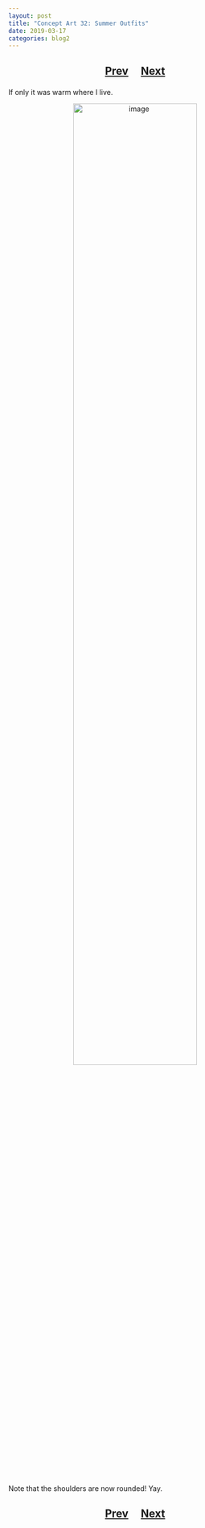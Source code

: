 ```yaml
---
layout: post
title: "Concept Art 32: Summer Outfits"
date: 2019-03-17
categories: blog2
---
```


<h2>
  <p style="text-align:center;">
    <a href="/wingsofthechorus/archive/2019/03/17/conceptart31">Prev</a>
    &nbsp;&nbsp;&nbsp;
    <a href="/wingsofthechorus/archive/2019/03/18/conceptart33">Next</a>
  </p>
</h2>

If only it was warm where I live.

<p style="text-align:center;">
  <img src="/wingsofthechorus/images/conceptart/ca32.png" width="70%" alt="image"/>
</p>

Note that the shoulders are now rounded! Yay.

<h2>
  <p style="text-align:center;">
    <a href="/wingsofthechorus/archive/2019/03/17/conceptart31">Prev</a>
    &nbsp;&nbsp;&nbsp;
    <a href="/wingsofthechorus/archive/2019/03/18/conceptart33">Next</a>
  </p>
</h2>
